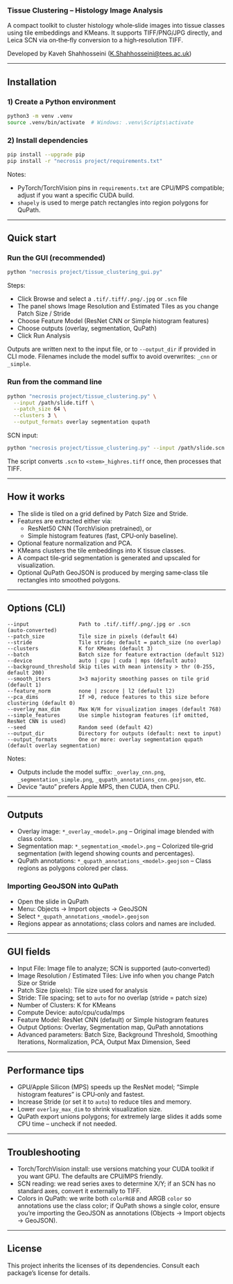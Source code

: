 ### Tissue Clustering – Histology Image Analysis

A compact toolkit to cluster histology whole‑slide images into tissue classes using tile embeddings and KMeans. It supports TIFF/PNG/JPG directly, and Leica SCN via on‑the‑fly conversion to a high‑resolution TIFF.

Developed by Kaveh Shahhosseini (K.Shahhosseini@tees.ac.uk)

---

## Installation

### 1) Create a Python environment
```bash
python3 -m venv .venv
source .venv/bin/activate  # Windows: .venv\Scripts\activate
```

### 2) Install dependencies
```bash
pip install --upgrade pip
pip install -r "necrosis project/requirements.txt"
```

Notes:
- PyTorch/TorchVision pins in `requirements.txt` are CPU/MPS compatible; adjust if you want a specific CUDA build.
- `shapely` is used to merge patch rectangles into region polygons for QuPath.

---

## Quick start

### Run the GUI (recommended)
```bash
python "necrosis project/tissue_clustering_gui.py"
```

Steps:
- Click Browse and select a `.tif/.tiff/.png/.jpg` or `.scn` file
- The panel shows Image Resolution and Estimated Tiles as you change Patch Size / Stride
- Choose Feature Model (ResNet CNN or Simple histogram features)
- Choose outputs (overlay, segmentation, QuPath)
- Click Run Analysis

Outputs are written next to the input file, or to `--output_dir` if provided in CLI mode. Filenames include the model suffix to avoid overwrites: `_cnn` or `_simple`.

### Run from the command line
```bash
python "necrosis project/tissue_clustering.py" \
  --input /path/slide.tiff \
  --patch_size 64 \
  --clusters 3 \
  --output_formats overlay segmentation qupath
```

SCN input:
```bash
python "necrosis project/tissue_clustering.py" --input /path/slide.scn
```
The script converts `.scn` to `<stem>_highres.tiff` once, then processes that TIFF.

---

## How it works

- The slide is tiled on a grid defined by Patch Size and Stride.
- Features are extracted either via:
  - ResNet50 CNN (TorchVision pretrained), or
  - Simple histogram features (fast, CPU‑only baseline).
- Optional feature normalization and PCA.
- KMeans clusters the tile embeddings into K tissue classes.
- A compact tile‑grid segmentation is generated and upscaled for visualization.
- Optional QuPath GeoJSON is produced by merging same‑class tile rectangles into smoothed polygons.

---

## Options (CLI)

```text
--input                Path to .tif/.tiff/.png/.jpg or .scn (auto‑converted)
--patch_size           Tile size in pixels (default 64)
--stride               Tile stride; default = patch_size (no overlap)
--clusters             K for KMeans (default 3)
--batch                Batch size for feature extraction (default 512)
--device               auto | cpu | cuda | mps (default auto)
--background_threshold Skip tiles with mean intensity > thr (0‑255, default 200)
--smooth_iters         3×3 majority smoothing passes on tile grid (default 1)
--feature_norm         none | zscore | l2 (default l2)
--pca_dims             If >0, reduce features to this size before clustering (default 0)
--overlay_max_dim      Max W/H for visualization images (default 768)
--simple_features      Use simple histogram features (if omitted, ResNet CNN is used)
--seed                 Random seed (default 42)
--output_dir           Directory for outputs (default: next to input)
--output_formats       One or more: overlay segmentation qupath (default overlay segmentation)
```

Notes:
- Outputs include the model suffix: `_overlay_cnn.png`, `_segmentation_simple.png`, `_qupath_annotations_cnn.geojson`, etc.
- Device “auto” prefers Apple MPS, then CUDA, then CPU.

---

## Outputs

- Overlay image: `*_overlay_<model>.png` – Original image blended with class colors.
- Segmentation map: `*_segmentation_<model>.png` – Colorized tile‑grid segmentation (with legend showing counts and percentages).
- QuPath annotations: `*_qupath_annotations_<model>.geojson` – Class regions as polygons colored per class.

### Importing GeoJSON into QuPath
- Open the slide in QuPath
- Menu: Objects → Import objects → GeoJSON
- Select `*_qupath_annotations_<model>.geojson`
- Regions appear as annotations; class colors and names are included.

---

## GUI fields

- Input File: Image file to analyze; SCN is supported (auto‑converted)
- Image Resolution / Estimated Tiles: Live info when you change Patch Size or Stride
- Patch Size (pixels): Tile size used for analysis
- Stride: Tile spacing; set to `auto` for no overlap (stride = patch size)
- Number of Clusters: K for KMeans
- Compute Device: auto/cpu/cuda/mps
- Feature Model: ResNet CNN (default) or Simple histogram features
- Output Options: Overlay, Segmentation map, QuPath annotations
- Advanced parameters: Batch Size, Background Threshold, Smoothing Iterations, Normalization, PCA, Output Max Dimension, Seed

---

## Performance tips

- GPU/Apple Silicon (MPS) speeds up the ResNet model; “Simple histogram features” is CPU‑only and fastest.
- Increase Stride (or set it to `auto`) to reduce tiles and memory.
- Lower `overlay_max_dim` to shrink visualization size.
- QuPath export unions polygons; for extremely large slides it adds some CPU time – uncheck if not needed.

---

## Troubleshooting

- Torch/TorchVision install: use versions matching your CUDA toolkit if you want GPU. The defaults are CPU/MPS friendly.
- SCN reading: we read series axes to determine X/Y; if an SCN has no standard axes, convert it externally to TIFF.
- Colors in QuPath: we write both `colorRGB` and ARGB `color` so annotations use the class color; if QuPath shows a single color, ensure you’re importing the GeoJSON as annotations (Objects → Import objects → GeoJSON).

---

## License

This project inherits the licenses of its dependencies. Consult each package’s license for details.


